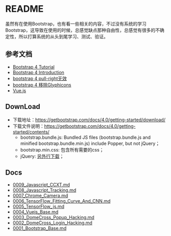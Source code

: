 # README

虽然有在使用Bootstrap，也有看一些相关的内容，不过没有系统的学习Bootstrap，这导致在使用的时候，总感觉缺点那种自由性，总感觉有很多的不确定性，所以打算系统的从头到尾学习、测试、验证。

## 参考文档

* [Bootstrap 4 Tutorial](https://www.w3schools.com/bootstrap4/default.asp)
* [Bootstrap 4 Introduction](https://getbootstrap.com/docs/4.0/getting-started/introduction/)
* [bootstrap 4 pull-right无效](http://www.cnblogs.com/zengjfgit/p/8945925.html)
* [bootstrap 4 移除Glyphicons](http://www.cnblogs.com/zengjfgit/p/8949532.html)
* [Vue.js](https://cn.vuejs.org/index.html)

## DownLoad

* 下载地址：https://getbootstrap.com/docs/4.0/getting-started/download/
* 下载文件说明：https://getbootstrap.com/docs/4.0/getting-started/contents/
  * bootstrap.bundle.js: Bundled JS files (bootstrap.bundle.js and minified bootstrap.bundle.min.js) include Popper, but not jQuery；
  * bootstrap.min.css: 包含所有需要的css；
  * jQuery: [另外行下载](https://code.jquery.com/jquery-3.3.1.min.js)；

## Docs

* [0009_Javascript_CCXT.md](./docs/0009_Javascript_CCXT.md)
* [0008_Javascript_Tracking.md](./docs/0008_Javascript_Tracking.md)
* [0007_Chrome_Camera.md](./docs/0007_Chrome_Camera.md)
* [0006_TensorFlow_Fitting_Curve_And_CNN.md](./docs/0006_TensorFlow_Fitting_Curve_And_CNN.md)
* [0005_TensorFlow_js.md](./docs/0005_TensorFlow_js.md)
* [0004_Vuejs_Base.md](./docs/0004_Vuejs_Base.md)
* [0003_DomeCross_Popup_Hacking.md](./docs/0003_DomeCross_Popup_Hacking.md)
* [0002_DomeCross_Login_Hacking.md](./docs/0002_DomeCross_Login_Hacking.md)
* [0001_Bootstrap_Base.md](./docs/0001_Bootstrap_Base.md)
